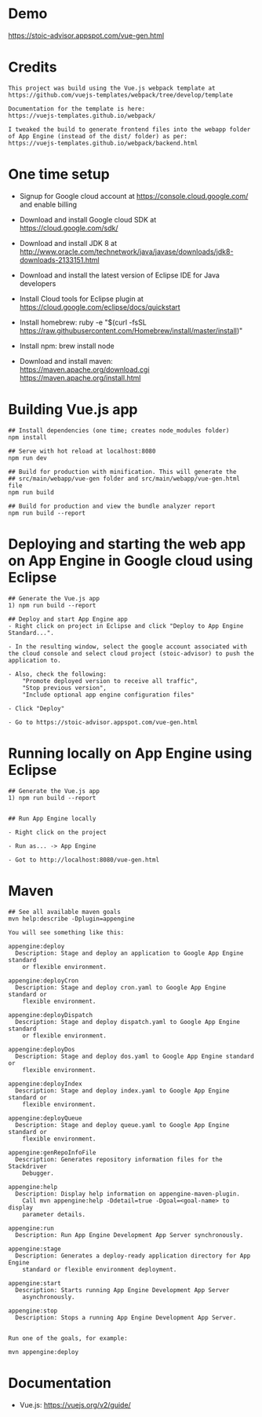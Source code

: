 # Demo
https://stoic-advisor.appspot.com/vue-gen.html

# Credits
```
This project was build using the Vue.js webpack template at
https://github.com/vuejs-templates/webpack/tree/develop/template  

Documentation for the template is here:
https://vuejs-templates.github.io/webpack/

I tweaked the build to generate frontend files into the webapp folder of App Engine (instead of the dist/ folder) as per:
https://vuejs-templates.github.io/webpack/backend.html
```

# One time setup

- Signup for Google cloud account at https://console.cloud.google.com/ and enable billing

- Download and install Google cloud SDK at https://cloud.google.com/sdk/

- Download and install JDK 8 at http://www.oracle.com/technetwork/java/javase/downloads/jdk8-downloads-2133151.html

- Download and install the latest version of Eclipse IDE for Java developers

- Install Cloud tools for Eclipse plugin at https://cloud.google.com/eclipse/docs/quickstart

- Install homebrew: ruby -e "$(curl -fsSL https://raw.githubusercontent.com/Homebrew/install/master/install)"

- Install npm: brew install node

- Download and install maven:   
    https://maven.apache.org/download.cgi  
    https://maven.apache.org/install.html



# Building Vue.js app

```
## Install dependencies (one time; creates node_modules folder)
npm install

## Serve with hot reload at localhost:8080
npm run dev

## Build for production with minification. This will generate the 
## src/main/webapp/vue-gen folder and src/main/webapp/vue-gen.html file
npm run build

## Build for production and view the bundle analyzer report
npm run build --report
```


# Deploying and starting the web app on App Engine in Google cloud using Eclipse

```
## Generate the Vue.js app
1) npm run build --report
 
## Deploy and start App Engine app
- Right click on project in Eclipse and click "Deploy to App Engine Standard...".

- In the resulting window, select the google account associated with the cloud console and select cloud project (stoic-advisor) to push the application to. 

- Also, check the following: 
    "Promote deployed version to receive all traffic", 
    "Stop previous version",
    "Include optional app engine configuration files" 

- Click "Deploy"

- Go to https://stoic-advisor.appspot.com/vue-gen.html 
```


# Running locally on App Engine using Eclipse

```
## Generate the Vue.js app
1) npm run build --report


## Run App Engine locally

- Right click on the project

- Run as... -> App Engine

- Got to http://localhost:8080/vue-gen.html
```

# Maven

```
## See all available maven goals
mvn help:describe -Dplugin=appengine

You will see something like this:

appengine:deploy
  Description: Stage and deploy an application to Google App Engine standard
    or flexible environment.

appengine:deployCron
  Description: Stage and deploy cron.yaml to Google App Engine standard or
    flexible environment.

appengine:deployDispatch
  Description: Stage and deploy dispatch.yaml to Google App Engine standard
    or flexible environment.

appengine:deployDos
  Description: Stage and deploy dos.yaml to Google App Engine standard or
    flexible environment.

appengine:deployIndex
  Description: Stage and deploy index.yaml to Google App Engine standard or
    flexible environment.

appengine:deployQueue
  Description: Stage and deploy queue.yaml to Google App Engine standard or
    flexible environment.

appengine:genRepoInfoFile
  Description: Generates repository information files for the Stackdriver
    Debugger.

appengine:help
  Description: Display help information on appengine-maven-plugin.
    Call mvn appengine:help -Ddetail=true -Dgoal=<goal-name> to display
    parameter details.

appengine:run
  Description: Run App Engine Development App Server synchronously.

appengine:stage
  Description: Generates a deploy-ready application directory for App Engine
    standard or flexible environment deployment.

appengine:start
  Description: Starts running App Engine Development App Server
    asynchronously.

appengine:stop
  Description: Stops a running App Engine Development App Server.


Run one of the goals, for example:

mvn appengine:deploy

```


# Documentation
 - Vue.js: https://vuejs.org/v2/guide/